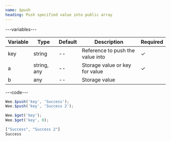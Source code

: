 ```yaml
---
name: $push
heading: Push specified value into public array
---
```


---variables---

| Variable | Type        | Default | Description                      | Required |
| -------- | ----------- | ------- | -------------------------------- | -------- |
| key      | string      | --      | Reference to push the value into | &#10003; |
| a        | string, any | --      | Storage value or key for value   | &#10003; |
| b        | any         | --      | Storage value                    |          |

---code---

```javascript
Wee.$push('key', 'Success');
Wee.$push('key', 'Success 2');

Wee.$get('key');
Wee.$get('key', 0);
```

```javascript
["Success", "Success 2"]
Success
```